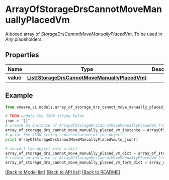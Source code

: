 # ArrayOfStorageDrsCannotMoveManuallyPlacedVm

A boxed array of *StorageDrsCannotMoveManuallyPlacedVm*. To be used in *Any* placeholders. 

## Properties
Name | Type | Description | Notes
------------ | ------------- | ------------- | -------------
**value** | [**List[StorageDrsCannotMoveManuallyPlacedVm]**](StorageDrsCannotMoveManuallyPlacedVm.md) |  | 

## Example

```python
from vmware_vi.models.array_of_storage_drs_cannot_move_manually_placed_vm import ArrayOfStorageDrsCannotMoveManuallyPlacedVm

# TODO update the JSON string below
json = "{}"
# create an instance of ArrayOfStorageDrsCannotMoveManuallyPlacedVm from a JSON string
array_of_storage_drs_cannot_move_manually_placed_vm_instance = ArrayOfStorageDrsCannotMoveManuallyPlacedVm.from_json(json)
# print the JSON string representation of the object
print ArrayOfStorageDrsCannotMoveManuallyPlacedVm.to_json()

# convert the object into a dict
array_of_storage_drs_cannot_move_manually_placed_vm_dict = array_of_storage_drs_cannot_move_manually_placed_vm_instance.to_dict()
# create an instance of ArrayOfStorageDrsCannotMoveManuallyPlacedVm from a dict
array_of_storage_drs_cannot_move_manually_placed_vm_form_dict = array_of_storage_drs_cannot_move_manually_placed_vm.from_dict(array_of_storage_drs_cannot_move_manually_placed_vm_dict)
```
[[Back to Model list]](../README.md#documentation-for-models) [[Back to API list]](../README.md#documentation-for-api-endpoints) [[Back to README]](../README.md)


